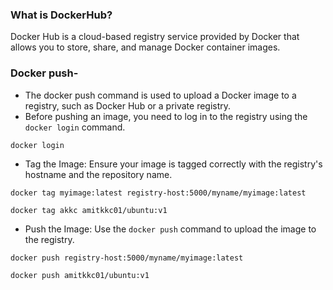 ### What is DockerHub?
Docker Hub is a cloud-based registry service provided by Docker that allows you to store, share, and manage Docker container images. 

### Docker push-
- The docker push command is used to upload a Docker image to a registry, such as Docker Hub or a private registry.
- Before pushing an image, you need to log in to the registry using the `docker login` command.
```
docker login
```
- Tag the Image: Ensure your image is tagged correctly with the registry's hostname and the repository name.
```
docker tag myimage:latest registry-host:5000/myname/myimage:latest

docker tag akkc amitkkc01/ubuntu:v1
```
- Push the Image: Use the `docker push` command to upload the image to the registry.
```
docker push registry-host:5000/myname/myimage:latest

docker push amitkkc01/ubuntu:v1
```



